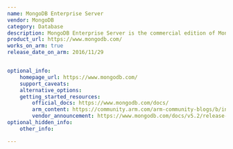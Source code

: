 ```yaml
---
name: MongoDB Enterprise Server
vendor: MongoDB
category: Database
description: MongoDB Enterprise Server is the commercial edition of MongoDB, which includes additional capabilities such as in-memory storage engine for high throughput and low latency, advanced security features like LDAP and Kerberos access controls, and encryption for data at rest.
product_url: https://www.mongodb.com/
works_on_arm: true
release_date_on_arm: 2016/11/29


optional_info:
    homepage_url: https://www.mongodb.com/
    support_caveats:
    alternative_options:
    getting_started_resources:
        official_docs: https://www.mongodb.com/docs/
        arm_content: https://community.arm.com/arm-community-blogs/b/infrastructure-solutions-blog/posts/mongodb-performance-on-aws-with-the-arm-graviton2
        vendor_announcement: https://www.mongodb.com/docs/v5.2/release-notes/3.4/
optional_hidden_info:
    other_info:

---
```

